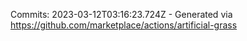 Commits: 2023-03-12T03:16:23.724Z - Generated via https://github.com/marketplace/actions/artificial-grass
<br>
